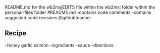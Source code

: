 README.md for the wb2mxjEDITS file within the wb2mxj folder within the personal-files folder
#README.md
-contains code comments
-contains suggested code revisions
@githubteacher

## Recipe
-Honey garlic salmon
  -ingredients
  	-sauce
  -directions
